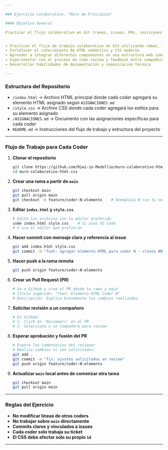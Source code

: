 ```yaml
---

### Ejercicio colaborativo: "Muro de Principios"

#### Objetivo General

Practicar el flujo colaborativo en Git (ramas, issues, PRs, revisiones) contribuyendo a un sitio web simple que recoja principios de buenas prácticas en desarrollo.


- Practicar el flujo de trabajo colaborativo en Git utilizando ramas, issues y pull requests
- Fortalecer el conocimiento de HTML semántico y CSS moderno
- Aprender a integrar diferentes componentes en una estructura web coherente
- Experimentar con el proceso de code review y feedback entre compañeros
- Desarrollar habilidades de documentación y comunicación técnica

---
```


### Estructura del Repositorio

* `/index.html` → Archivo HTML principal donde cada coder agregará su elemento HTML asignado según `ASIGNACIONES.md`
* `/style.css` → Archivo CSS donde cada coder agregará los estilos para su elemento asignado
* `/ASIGNACIONES.md` → Documento con las asignaciones específicas para cada coder
* `README.md` → Instrucciones del flujo de trabajo y estructura del proyecto

---

### Flujo de Trabajo para Cada Coder

1. **Clonar el repositorio**
   ```bash
   git clone https://github.com/Riwi-io-Medellin/muro-colaborativo-html-css.git
   cd muro-colaborativo-html-css
   ```

2. **Crear una rama a partir de `main`**
   ```bash
   git checkout main
   git pull origin main
   git checkout -b feature/coder-N-elemento    # Reemplaza N con tu nombre de coder
   ```

3. **Editar `index.html` y `style.css`**
   ```bash
   # Edita los archivos con tu editor preferido
   code index.html style.css    # Si usas VS Code
   # O usa el editor que prefieras
   ```

4. **Hacer commit con mensaje claro y referencia al issue**
   ```bash
   git add index.html style.css
   git commit -m "feat: agregar elemento HTML para coder N - closes #N"
   ```

5. **Hacer push a la rama remota**
   ```bash
   git push origin feature/coder-N-elemento
   ```

6. **Crear un Pull Request (PR)**
   ```bash
   # Ve a GitHub y crea el PR desde tu rama a main
   # Título sugerido: "feat: Elemento HTML Coder N"
   # Descripción: Explica brevemente los cambios realizados
   ```

7. **Solicitar revisión a un compañero**
   ```bash
   # En GitHub:
   # 1. Click en 'Reviewers' en el PR
   # 2. Selecciona a un compañero para review
   ```

8. **Esperar aprobación y fusión del PR**
   ```bash
   # Espera los comentarios del reviewer
   # Realiza cambios si son solicitados:
   git add .
   git commit -m "fix: ajustes solicitados en review"
   git push origin feature/coder-N-elemento
   ```

9. **Actualizar `main` local antes de comenzar otra tarea**
   ```bash
   git checkout main
   git pull origin main
   ```

---

### Reglas del Ejercicio

* **No modificar líneas de otros coders**
* **No trabajar sobre `main` directamente**
* **Commits claros y vinculados a issues**
* **Cada coder solo trabaja su ticket**
* **El CSS debe afectar solo su propio `id`**

---